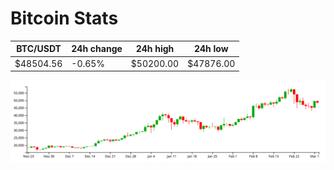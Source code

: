 # Bitcoin Stats

BTC/USDT|24h change|24h high|24h low|
|---|---|---|---|
|$48504.56|-0.65%|$50200.00|$47876.00|

<img src="./chart.svg">
